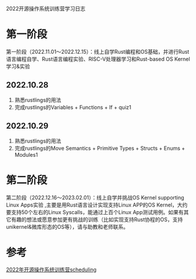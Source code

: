 2022开源操作系统训练营学习日志



# 第一阶段

第一阶段（2022.11.01～2022.12.15）：线上自学Rust编程和OS基础，并进行Rust语言编程自学、Rust语言编程实验、RISC-V处理器学习和Rust-based OS Kernel学习&实验

## 2022.10.28

1. 熟悉rustlings的用法
2. 完成rustlings的Variables + Functions + If + quiz1

## 2022.10.29

1. 熟悉rustlings的用法
2. 完成rustlings的Move Semantics + Primitive Types + Structs + Enums + Modules1



# 第二阶段

第二阶段（2022.12.16～2023.02.01）：线上自学并挑战OS Kernel supporting Linux Apps实验 ,主要是用Rust语言设计实现支持Linux APP的OS Kernel，大约要支持50个左右的Linux Syscalls，能通过上百个Linux App测试用例。如果有其它有趣的想法或愿意参加更有挑战的训练（比如实现支持Rust协程的OS，支持unikernel&微库形态的OS等），请与助教和老师联系。









# 参考

[2022年开源操作系统训练营scheduling](https://github.com/LearningOS/rust-based-os-comp2022/blob/main/scheduling.md)